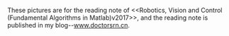 These pictures are for the reading note of <<Robotics, Vision and Control (Fundamental Algorithms in Matlab)v2017>>, and the reading note is published in my blog--www.doctorsrn.cn.
